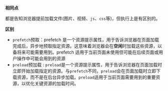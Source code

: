 **相同点**

都是告知浏览器提前加载文件(图片、视频、`js`、`css`等)，但执行上是有区别的。

**区别**

- `prefetch`预取：prefetch 是一个资源提示属性，用于告诉浏览器在页面加载完成后，异步地预取指定资源。这意味着浏览器会在**空闲**时加载这些资源，以备将来可能需要用到。prefetch 适用于当前页面未使用但可能在后续页面或用户操作中可能会用到的资源
- `preload`预加载 : `preload`是一个资源提示属性，用于告诉浏览器在页面加载时立即开始加载指定的资源。与`prefetch`不同，`preload`会在页面加载时立即下载资源，而不是在后台异步加载。`preload`适用于当前页面需要用到的重要资源，以优化关键资源的加载时间。
